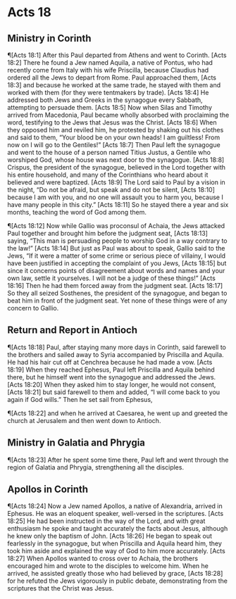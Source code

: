 # Acts 18

## Ministry in Corinth
¶[Acts 18:1] After this Paul departed from Athens and went to Corinth.
[Acts 18:2] There he found a Jew named Aquila, a native of Pontus, who had recently come from Italy with his wife Priscilla, because Claudius had ordered all the Jews to depart from Rome. Paul approached them,
[Acts 18:3] and because he worked at the same trade, he stayed with them and worked with them (for they were tentmakers by trade).
[Acts 18:4] He addressed both Jews and Greeks in the synagogue every Sabbath, attempting to persuade them.
[Acts 18:5] Now when Silas and Timothy arrived from Macedonia, Paul became wholly absorbed with proclaiming the word, testifying to the Jews that Jesus was the Christ.
[Acts 18:6] When they opposed him and reviled him, he protested by shaking out his clothes and said to them, “Your blood be on your own heads! I am guiltless! From now on I will go to the Gentiles!”
[Acts 18:7] Then Paul left the synagogue and went to the house of a person named Titius Justus, a Gentile who worshiped God, whose house was next door to the synagogue.
[Acts 18:8] Crispus, the president of the synagogue, believed in the Lord together with his entire household, and many of the Corinthians who heard about it believed and were baptized.
[Acts 18:9] The Lord said to Paul by a vision in the night, “Do not be afraid, but speak and do not be silent,
[Acts 18:10] because I am with you, and no one will assault you to harm you, because I have many people in this city.”
[Acts 18:11] So he stayed there a year and six months, teaching the word of God among them.

¶[Acts 18:12] Now while Gallio was proconsul of Achaia, the Jews attacked Paul together and brought him before the judgment seat,
[Acts 18:13] saying, “This man is persuading people to worship God in a way contrary to the law!”
[Acts 18:14] But just as Paul was about to speak, Gallio said to the Jews, “If it were a matter of some crime or serious piece of villainy, I would have been justified in accepting the complaint of you Jews,
[Acts 18:15] but since it concerns points of disagreement about words and names and your own law, settle it yourselves. I will not be a judge of these things!”
[Acts 18:16] Then he had them forced away from the judgment seat.
[Acts 18:17] So they all seized Sosthenes, the president of the synagogue, and began to beat him in front of the judgment seat. Yet none of these things were of any concern to Gallio.

## Return and Report in Antioch
¶[Acts 18:18] Paul, after staying many more days in Corinth, said farewell to the brothers and sailed away to Syria accompanied by Priscilla and Aquila. He had his hair cut off at Cenchrea because he had made a vow.
[Acts 18:19] When they reached Ephesus, Paul left Priscilla and Aquila behind there, but he himself went into the synagogue and addressed the Jews.
[Acts 18:20] When they asked him to stay longer, he would not consent,
[Acts 18:21] but said farewell to them and added, “I will come back to you again if God wills.” Then he set sail from Ephesus,

¶[Acts 18:22] and when he arrived at Caesarea, he went up and greeted the church at Jerusalem and then went down to Antioch.

## Ministry in Galatia and Phrygia
¶[Acts 18:23] After he spent some time there, Paul left and went through the region of Galatia and Phrygia, strengthening all the disciples.

## Apollos in Corinth
¶[Acts 18:24] Now a Jew named Apollos, a native of Alexandria, arrived in Ephesus. He was an eloquent speaker, well-versed in the scriptures.
[Acts 18:25] He had been instructed in the way of the Lord, and with great enthusiasm he spoke and taught accurately the facts about Jesus, although he knew only the baptism of John.
[Acts 18:26] He began to speak out fearlessly in the synagogue, but when Priscilla and Aquila heard him, they took him aside and explained the way of God to him more accurately.
[Acts 18:27] When Apollos wanted to cross over to Achaia, the brothers encouraged him and wrote to the disciples to welcome him. When he arrived, he assisted greatly those who had believed by grace,
[Acts 18:28] for he refuted the Jews vigorously in public debate, demonstrating from the scriptures that the Christ was Jesus.
